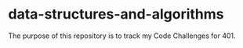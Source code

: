 # data-structures-and-algorithms

The purpose of this repository is to track my Code Challenges for 401.